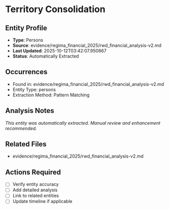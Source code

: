 # Territory Consolidation

## Entity Profile
- **Type**: Persons
- **Source**: evidence/regima_financial_2025/rwd_financial_analysis-v2.md
- **Last Updated**: 2025-10-12T03:42:07.950867
- **Status**: Automatically Extracted

## Occurrences
- Found in: evidence/regima_financial_2025/rwd_financial_analysis-v2.md
- Entity Type: persons
- Extraction Method: Pattern Matching

## Analysis Notes
*This entity was automatically extracted. Manual review and enhancement recommended.*

## Related Files
- evidence/regima_financial_2025/rwd_financial_analysis-v2.md

## Actions Required
- [ ] Verify entity accuracy
- [ ] Add detailed analysis
- [ ] Link to related entities
- [ ] Update timeline if applicable
